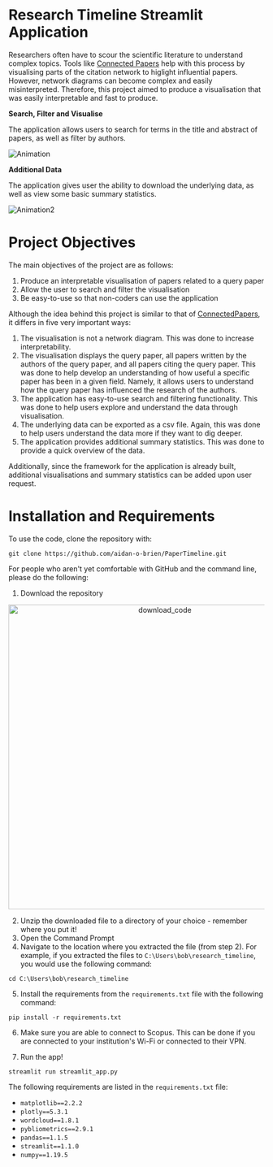 # Research Timeline Streamlit Application

Researchers often have to scour the scientific literature to understand complex topics. Tools like [Connected Papers](https://www.connectedpapers.com/) help with this process by visualising parts of the citation network to higlight influential papers. However, network diagrams can become complex and easily misinterpreted. Therefore, this project aimed to produce a visualisation that was easily interpretable and fast to produce.

__Search, Filter and Visualise__

The application allows users to search for terms in the title and abstract of papers, as well as filter by authors.

![Animation](https://user-images.githubusercontent.com/71706696/139323732-2ff600e5-7cf0-4791-be70-3a2046b8b76b.gif)

__Additional Data__

The application gives user the ability to download the underlying data, as well as view some basic summary statistics.

![Animation2](https://user-images.githubusercontent.com/71706696/139323801-ee6901fc-c7c3-4adb-861c-e6d5524e269a.gif)

# Project Objectives

The main objectives of the project are as follows:

1. Produce an interpretable visualisation of papers related to a query paper
2. Allow the user to search and filter the visualisation
3. Be easy-to-use so that non-coders can use the application

Although the idea behind this project is similar to that of [ConnectedPapers](https://www.connectedpapers.com/), it differs in five very important ways:

1. The visualisation is not a network diagram. This was done to increase interpretability.
2. The visualisation displays the query paper, all papers written by the authors of the query paper, and all papers citing the query paper. This was done to help develop an understanding of how useful a specific paper has been in a given field. Namely, it allows users to understand how the query paper has influenced the research of the authors.
3. The application has easy-to-use search and filtering functionality. This was done to help users explore and understand the data through visualisation.
4. The underlying data can be exported as a csv file. Again, this was done to help users understand the data more if they want to dig deeper.
5. The application provides additional summary statistics. This was done to provide a quick overview of the data.

Additionally, since the framework for the application is already built, additional visualisations and summary statistics can be added upon user request.

# Installation and Requirements

To use the code, clone the repository with:

```
git clone https://github.com/aidan-o-brien/PaperTimeline.git
```

For people who aren't yet comfortable with GitHub and the command line, please do the following:

1. Download the repository

<p align="center">
  <img width="600" alt="download_code" 
   src="https://user-images.githubusercontent.com/71706696/141283376-c5e3dd6c-8e3d-4617-9fdb-8a5368d0a0b0.png">
</p>

2. Unzip the downloaded file to a directory of your choice - remember where you put it!
3. Open the Command Prompt
4. Navigate to the location where you extracted the file (from step 2). For example, if you extracted the files to `C:\Users\bob\research_timeline`, you would use the following command:

```
cd C:\Users\bob\research_timeline
```

5. Install the requirements from the `requirements.txt` file with the following command:

```
pip install -r requirements.txt
```

6. Make sure you are able to connect to Scopus. This can be done if you are connected to your institution's Wi-Fi or connected to their VPN.

7. Run the app!

```
streamlit run streamlit_app.py
```

The following requirements are listed in the `requirements.txt` file:

+ `matplotlib==2.2.2`
+ `plotly==5.3.1`
+ `wordcloud==1.8.1`
+ `pybliometrics==2.9.1`
+ `pandas==1.1.5`
+ `streamlit==1.1.0`
+ `numpy==1.19.5`
